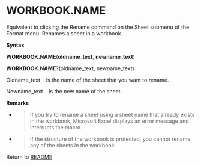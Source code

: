 # WORKBOOK.NAME

Equivalent to clicking the Rename command on the Sheet submenu of the
Format menu. Renames a sheet in a workbook.

**Syntax**

**WORKBOOK.NAME**(**oldname\_text**, **newname\_text**)

**WORKBOOK.NAME**?(oldname\_text, newname\_text)

Oldname\_text&nbsp;&nbsp;&nbsp;&nbsp;is the name of the sheet that you
want to rename.

Newname\_text&nbsp;&nbsp;&nbsp;&nbsp;is the new name of the sheet.

**Remarks**

  - > If you try to rename a sheet using a sheet name that already
    > exists in the workbook, Microsoft Excel displays an error message
    > and interrupts the macro.

  - > If the structure of the workbook is protected, you cannot rename
    > any of the sheets in the workbook.



Return to [README](README.md)

